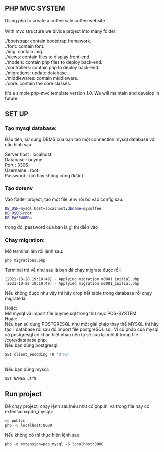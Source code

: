 ## PHP MVC SYSTEM
Using php to create a coffee sale coffee website <br /> <br />
With mvc structure we divide project into many folder: <br />

./bootstrap: contain bootstrap framework. <br />
./font: contain font. <br />
./img: contain img. <br />
./views: contain files to display front-end. <br />
./models: contain php files to deploy back-end. <br />
./controllers: contain php to deploy back-end. <br />
./migrations: update database. <br />
./middlewares: contain middleware. <br />
./core: contain the core classes. <br />

It's a simple php-mvc template version 1.0. We will maintain and develop in future.

## SET UP

### Tạo mysql database:

Đầu tiên, sử dụng DBMS của bạn tạo một connection mysql database với cấu hình sau:<br />

Server host : localhost<br />
Database : buyme<br />
Port : 3306<br />
Username : root<br />
Password : (có hay không cũng được)<br />

### Tạo dotenv

Vào folder project, tạo một file .env rồi bỏ vào config sau:

```bash
DB_DSN=mysql:host=localhost;dbname=mycoffee
DB_USER=root
DB_PASSWORD=
```

trong đó, password của bạn là gì thì điền vào

### Chay migration:

Mở terminal lên rồi lệnh sau:

```bash
php migrations.php
```

Terminal trả về như sau là bạn đã chạy migrate được rồi:

```bash
[2021-10-28 19:10:49] - Applying migration m0001_initial.php
[2021-10-28 19:10:49] - Applyied migration m0001_initial.php
```

Nếu không được như vậy thì hãy drop hết table trong database rồi chạy migrate lại.<br />

Hoặc:<br />
    Mở mysql và import file buyme.sql trong thư mục POS-SYSTEM<br />
Hoặc:<br />
    Nếu bạn sử dụng POSTGRESQL như một giải pháp thay thế MYSQL thì hãy tạo 1 database rồi sau đó import 
    file postgreSQL.sql. Vì cú pháp của mysql và postgresql có khác biệt nhau nên ta sẽ sửa lại một ít 
    trong file /core/database.php.<br />
    Nếu bạn dùng postgresql:<br />
```bash
SET client_encoding TO 'UTF8'
```
<br />   
 Nếu bạn dùng mysql:<br />

```bash
SET NAMES utf8
```

## Run project

Để chạy project, chạy lệnh sau(nếu như có php.ini và trong file này có extension=pdo_mysql):
```bash
cd public
php -S localhost:8000
```
Nếu không có thì thực hiện lệnh sau:
```
php -d extension=pdo_mysql -S localhost:8000
```
